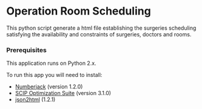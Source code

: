 # Operation Room Scheduling

This python script generate a html file establishing the surgeries scheduling satisfying the availability and constraints of surgeries, doctors and rooms.

### Prerequisites

This application runs on Python 2.x.

To run this app you will need to install:
* [Numberjack](https://github.com/eomahony/Numberjack) (version 1.2.0)
* [SCIP Optimization Suite](http://scip.zib.de) (version 3.1.0)
* [json2html](https://github.com/softvar/json2html) (1.2.1)
